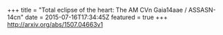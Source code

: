 +++
title = "Total eclipse of the heart: The AM CVn Gaia14aae / ASSASN-14cn"
date = 2015-07-16T17:34:45Z
featured = true
+++
http://arxiv.org/abs/1507.04663v1